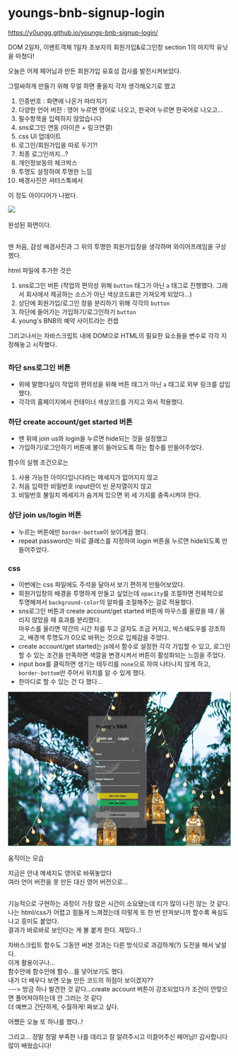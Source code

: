 # youngs-bnb-signup-login
https://y0ungg.github.io/youngs-bnb-signup-login/

DOM 2일차, 이벤트객체 1일차 초보자의 회원가입&amp;로그인창
section 1의 마지막 유닛을 마쳤다!   


오늘은 어제 페어님과 만든 회원가입 유효성 검사를 발전시켜보았다.  

그럴싸하게 만들기 위해 무얼 하면 좋을지 각자 생각해오기로 했고  
1. 인증번호 : 화면에 나온거 따라치기  
2. 다양한 언어 버전 : 영어 누르면 영어로 나오고, 한국어 누르면 한국어로 나오고...
3. 필수항목을 입력하지 않았습니다
4. sns로그인 연동 (아이콘 + 링크연결)
5. css UI 업데이트
6. 로그인/회원가입을 따로 두기?!
7. 최종 로그인까지...?
8. 개인정보동의 체크박스
9. 투명도 설정하여 투명한 느낌
10. 배경사진은 셔터스톡에서

이 정도 아이디어가 나왔다.

<img src='https://github.com/y0ungg/youngs-bnb-signup-login/blob/f5d245412e8546fe9827f01cce89f2c7f7390b05/img/html.png'>


완성된 화면이다.

##
맨 처음, 감성 배경사진과 그 위의 투명한 회원가입창을 생각하며 와이어프레임을 구상했다.

html 파일에 추가한 것은
1. sns로그인 버튼 (작업의 편의성 위해 `button` 태그가 아닌 `a` 태그로 진행했다. 그래서 회사에서 제공하는 소스가 아닌 색상코드표만 가져오게 되었다...)
2. 상단에 회원가입/로그인 창을 분리하기 위해 각각의 `button`
3. 하단에 들어가는 가입하기/로그인하기 `button`
4. young's BNB의 예약 사이트라는 컨셉

그리고나서는 자바스크립트 내에 DOM으로 HTML의 필요한 요소들을 변수로 각각 지정해놓고 시작했다.

##

### 하단 sns로그인 버튼
- 위에 말했다싶이 작업의 편의성을 위해 버튼 태그가 아닌 `a` 태그로 외부 링크를 삽입했다.
- 각각의 홈페이지에서 컨테이너 색상코드를 가지고 와서 적용했다.

### 하단 create account/get started 버튼
- 맨 위에 join us와 login을 누르면 hide되는 것을 설정했고
- 가입하기/로그인하기 버튼에 불이 들어오도록 하는 함수를 만들어주었다.

함수의 실행 조건으로는
1. 사용 가능한 아이디입니다라는 메세지가 없어지지 않고
2. 처음 입력한 비밀번호 input란이 빈 문자열이지 않고
3. 비밀번호 불일치 메세지가 숨겨져 있으면
위 세 가지를 충족시켜야 한다.

### 상단 join us/login 버튼
- 누르는 버튼에만 `border-bottom`이 보이게끔 했다.
- repeat password는 따로 클래스를 지정하여 login 버튼을 누르면 hide되도록 만들어주었다.

### css
- 이번에는 css 파일에도 주석을 달아서 보기 편하게 만들어보았다.
- 회원가입창의 배경을 투명하게 만들고 싶었는데 `opacity`를 조절하면 전체적으로 투명해져서 `background-color`의 알파를 조절해주는 걸로 적용했다.
- sns로그인 버튼과 create account/get started 버튼에 마우스를 올렸을 때 / 올리지 않았을 때 효과를 분리했다.  
마우스를 올리면 약간의 시간 차를 두고 글자도 조금 커지고, 박스쉐도우를 강조하고, 배경색 투명도가 0으로 바뀌는 것으로 입체감을 주었다.  
- create account/get started는 js에서 함수로 설정한 각각 가입할 수 있고, 로그인할 수 있는 조건을 만족하면 색깔을 변경시켜서 버튼이 활성화되는 느낌을 주었다.
- input box를 클릭하면 생기는 테두리를 `none`으로 하여 나타나지 않게 하고, `border-bottom`만 주어서 위치를 알 수 있게 했다.
- 한마디로 할 수 있는 건 다 했다...

<img src='https://github.com/y0ungg/youngs-bnb-signup-login/blob/f5d245412e8546fe9827f01cce89f2c7f7390b05/img/html.gif'>

움직이는 모습  

지금은 안내 메세지도 영어로 바꿔놓았다  
여러 언어 버전을 못 만든 대신 영어 버전으로...

## 
기능적으로 구현하는 과정이 가장 많은 시간이 소요됐는데 티가 많이 나진 않는 것 같다.  
나는 html/css가 어렵고 힘들게 느껴졌는데 이렇게 또 한 번 만져보니까 할수록 욕심도 나고 흥미도 붙었다.  
결과가 바로바로 보인다는 게 불 붙게 한다. 재밌다..!  
  
자바스크립트 함수도 그동안 써본 것과는 다른 방식으로 과감하게(?) 도전을 해서 낯설다.  
이게 활용이구나...  
함수안에 함수안에 함수...를 넣어보기도 했다.  
내가 더 배우다 보면 오늘 만든 코드의 허점이 보이겠지??    
---> 방금 하나 발견한 것 같다...create account 버튼이 강조되었다가 조건이 안맞으면 풀어져야하는데 안 그러는 것 같다  
더 예쁘고 간단하게, 수월하게! 짜보고 싶다.  

어쨌든 오늘 또 하나를 했다..!

그리고...
정말 정말 부족한 나를 데리고 잘 알려주시고 이끌어주신 페어님!!
감사합니다 많이 배웠습니다!
